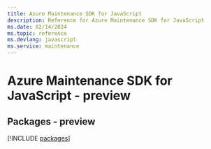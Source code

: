```yaml
---
title: Azure Maintenance SDK for JavaScript
description: Reference for Azure Maintenance SDK for JavaScript
ms.date: 02/14/2024
ms.topic: reference
ms.devlang: javascript
ms.service: maintenance
---
```

# Azure Maintenance SDK for JavaScript - preview
## Packages - preview
[!INCLUDE [packages](maintenance-index.md)]